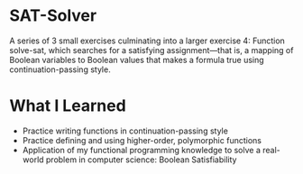 # SAT-Solver

A series of 3 small exercises culminating into a larger exercise 4: Function solve-sat, which searches for a satisfying assignment—that is, a mapping of Boolean variables to Boolean values that makes a formula true using continuation-passing style.

# What I Learned

* Practice writing functions in continuation-passing style
* Practice defining and using higher-order, polymorphic functions
* Application of my functional programming knowledge to solve a real-world problem in computer science: Boolean Satisfiability
